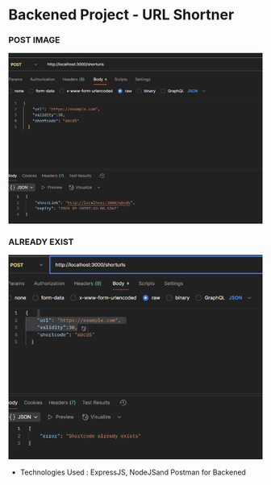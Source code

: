 # Backened Project - URL Shortner

### POST IMAGE 
![Image1](/image1.png)

### ALREADY EXIST 
![Image2](/image2.png)


- Technologies Used : ExpressJS, NodeJSand Postman for Backened
